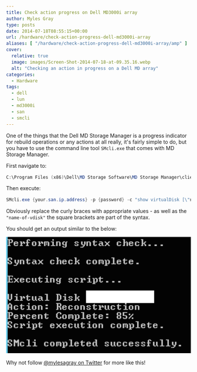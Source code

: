 ```yaml
---
title: Check action progress on Dell MD3000i array
author: Myles Gray
type: posts
date: 2014-07-18T08:55:15+00:00
url: /hardware/check-action-progress-dell-md3000i-array
aliases: [ "/hardware/check-action-progress-dell-md3000i-array/amp" ]
cover:
  relative: true
  image: images/Screen-Shot-2014-07-18-at-09.35.16.webp
  alt: "Checking an action in progress on a Dell MD array"
categories:
  - Hardware
tags:
  - dell
  - lun
  - md3000i
  - san
  - smcli
---
```


One of the things that the Dell MD Storage Manager is a progress indicator for rebuild operations or any actions at all really, it's fairly simple to do, but you have to use the command line tool `SMcli.exe` that comes with MD Storage Manager.

First navigate to:

```powershell
C:\Program Files (x86)\Dell\MD Storage Software\MD Storage Manager\client
```

Then execute:

```powershell
SMcli.exe {your.san.ip.address} -p {password} -c "show virtualDisk [\"name-of-vdisk\"] actionProgress;"
```

Obviously replace the curly braces with appropriate values - as well as the `"name-of-vdisk"` the square brackets are part of the syntax.

You should get an output similar to the below:

![enter image description here][1]

Why not follow [@mylesagray on Twitter][2] for more like this!

 [1]: images/Screen-Shot-2014-07-18-at-09.49.15.png
 [2]: https://twitter.com/mylesagray
